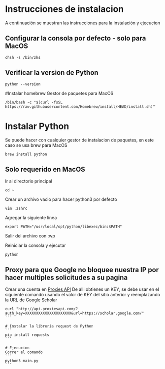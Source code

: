 # Instrucciones de instalacion

A continuación se muestran las instrucciones para la instalación y ejecucion

## Configurar la consola por defecto - solo para MacOS

```
chsh -s /bin/zhs
```

## Verificar la version de Python
```
python --version
```

#Instalar homebrew 
Gestor de paquetes para MacOS
```
/bin/bash -c "$(curl -fsSL https://raw.githubusercontent.com/Homebrew/install/HEAD/install.sh)"
```


# Instalar Python
Se puede hacer con cualquier gestor de instalacion de paquetes, en este caso se usa brew para MacOS
```
brew install python
```

## Solo requerido en MacOS
Ir al directorio principal
```
cd ~
```

Crear un archivo vacio para hacer python3 por defecto
```
vim .zshrc
```

Agregar la siguiente linea
```
export PATH="/usr/local/opt/python/libexec/bin:$PATH"
```

Salir del archivo con :wp

Reiniciar la consola y ejecutar
```
python
```


## Proxy para que Google no bloquee nuestra IP por hacer multiples solicitudes a su pagina
Crear una cuenta en [Proxies API](https://app.proxiesapi.com/index.php)
De alli obtienes un KEY, se debe usar en el siguiente comando usando el valor de KEY del sitio anterior y reemplazando la URL de Google Scholar


````
curl "http://api.proxiesapi.com/?auth_key=XXXXXXXXXXXXXXXXXXXXX&url=https://scholar.google.com/"
```

# Instalar la libreria request de Python
```
pip install requests
```

# Ejecucion
Correr el comando
```
python3 main.py
```